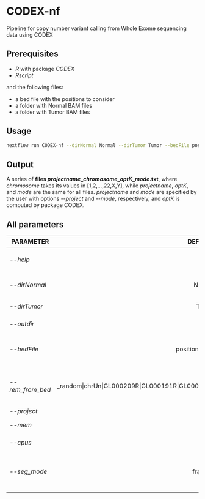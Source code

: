# CODEX-nf
Pipeline for copy number variant calling from Whole Exome sequencing data using CODEX

## Prerequisites
- *R* with package *CODEX*
- *Rscript*

and the following files:
- a bed file with the positions to consider
- a folder with Normal BAM files
- a folder with Tumor BAM files

## Usage
```bash
nextflow run CODEX-nf --dirNormal Normal --dirTumor Tumor --bedFile positions.bed --outdir output
```

## Output
A series of **files *projectname*\_*chromosome*\_*optK*\_*mode*.txt**, where *chromosome* takes its values in [1,2,...,22,X,Y], while *projectname*, *optK*, and *mode* are the same for all files. *projectname* and *mode* are specified by the user with options *--project* and *--mode*, respectively, and *optK* is computed by package CODEX.

## All parameters
| **PARAMETER** | **DEFAULT** | **DESCRIPTION** |
|-----------|--------------:|-------------| 
*--help*         |null | Print usage and parameters
*--dirNormal*    |Normal | Path to Normal BAM files
*--dirTumor*     |Tumor | Path to Tumor BAM files
*--outdir*       |. | Path to output directiry
*--bedFile*      |positions.bed | Path to bed file with positions to consider
*--rem\_from\_bed* |\_random\|chrUn\|GL000209R\|GL000191R\|GL000194R | Strings to exclude from the bed file chromosome list
*--project*      |  | Project name
*--mem*          |5 | Memory requested
*--cpus*         | 1 | CPUs requested
*--seg_mode*     | fraction | Mode for the segmentation algorithm (*fraction* or *integer*)
